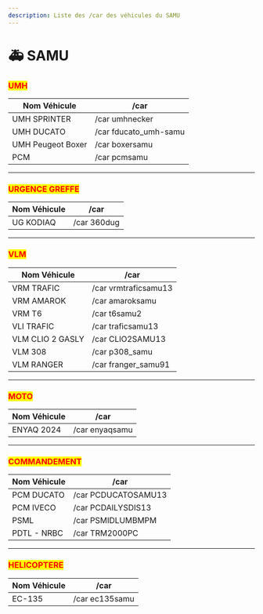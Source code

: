 ```yaml
---
description: Liste des /car des véhicules du SAMU
---
```


# 🚑 SAMU

### <mark style="color:red;">UMH</mark>

| Nom Véhicule      | /car                   |
| ----------------- | ---------------------- |
| UMH SPRINTER      | /car umhnecker         |
| UMH DUCATO        | /car fducato\_umh-samu |
| UMH Peugeot Boxer | /car boxersamu         |
| PCM               | /car pcmsamu           |

***

### <mark style="color:red;">URGENCE GREFFE</mark>

| Nom Véhicule | /car        |
| ------------ | ----------- |
| UG KODIAQ    | /car 360dug |

***

### <mark style="color:red;">VLM</mark>

| Nom Véhicule     | /car                 |
| ---------------- | -------------------- |
| VRM TRAFIC       | /car vrmtraficsamu13 |
| VRM AMAROK       | /car amaroksamu      |
| VRM T6           | /car t6samu2         |
| VLI TRAFIC       | /car traficsamu13    |
| VLM CLIO 2 GASLY | /car CLIO2SAMU13     |
| VLM 308          | /car p308\_samu      |
| VLM RANGER       | /car franger\_samu91 |

***

### <mark style="color:red;">MOTO</mark>

| Nom Véhicule | /car           |
| ------------ | -------------- |
| ENYAQ 2024   | /car enyaqsamu |

***

### <mark style="color:red;">COMMANDEMENT</mark>

| Nom Véhicule | /car                |
| ------------ | ------------------- |
| PCM DUCATO   | /car PCDUCATOSAMU13 |
| PCM IVECO    | /car PCDAILYSDIS13  |
| PSML         | /car PSMIDLUMBMPM   |
| PDTL - NRBC  | /car TRM2000PC      |

***

### <mark style="color:red;">HELICOPTERE</mark>

| Nom Véhicule | /car           |
| ------------ | -------------- |
| EC-135       | /car ec135samu |
